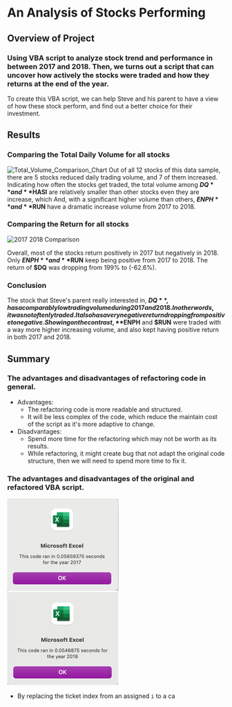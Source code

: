 # An Analysis of Stocks Performing
## Overview of Project
### Using VBA script to analyze stock trend and performance in between 2017 and 2018. Then, we turns out a script that can uncover how actively the stocks were traded and how they returns at the end of the year.
To create this VBA script, we can help Steve and his parent to have a view of how these stock perform, and find out a better choice for their investment.
## Results
### Comparing the Total Daily Volume for all stocks
![Total_Volume_Comparison_Chart](https://user-images.githubusercontent.com/66225050/124364141-62bd2c00-dbf4-11eb-9b32-32f71197e1d3.png)
Out of all 12 stocks of this data sample, there are 5 stocks reduced daily trading volume, and 7 of them increased. Indicating how often the stocks get traded, the total volume among **$DQ** and **$HASI** are relatively smaller than other stocks even they are increase, which  And, with a significant higher volume than others, **$ENPH** and **$RUN** have a dramatic increase volume from 2017 to 2018.  
### Comparing the Return for all stocks
![2017   2018 Comparison](https://user-images.githubusercontent.com/66225050/124393459-7bd6e300-dcaf-11eb-9c2d-fe65f31b0a7b.png)

Overall, most of the stocks return positively in 2017 but negatively in 2018. Only **$ENPH** and **$RUN** keep being positive from 2017 to 2018. The return of **$DQ** was dropping from 199% to (-62.6%).
### Conclusion
The stock that Steve's parent really interested in, **$DQ**, has a comparably low trading volume during 2017 and 2018. In other words, it was not oftenly traded. It also has a very negative return dropping from positive to negative. Showing on the contrast, **$ENPH** and **$RUN** were traded with a way more higher increasing volume, and also kept having positive return in both 2017 and 2018.
## Summary
### The advantages and disadvantages of refactoring code in general.
- Advantages:
  - The refactoring code is more readable and structured. 
  - It will be less complex of the code, which reduce the maintain cost of the script as it's more adaptive to change.
- Disadvantages:
  - Spend more time for the refactoring which may not be worth as its results.
  - While refactoring, it might create bug that not adapt the original code structure, then we will need to spend more time to fix it.

### The advantages and disadvantages of the original and refactored VBA script.
![VBA_Challenge_2017](https://github.com/rykiprince/stocks-analysis/blob/main/VBA_Challenge_2017.png) ![VBA_Challenge_2018](https://github.com/rykiprince/stocks-analysis/blob/main/VBA_Challenge_2018.png)
- By replacing the ticket index from an assigned `i` to a ca
